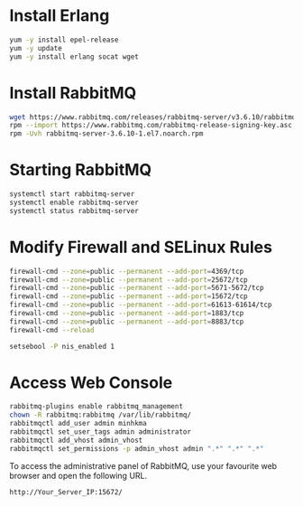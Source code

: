 

# Install Erlang

```sh
yum -y install epel-release
yum -y update
yum -y install erlang socat wget 
```

# Install RabbitMQ

```sh
wget https://www.rabbitmq.com/releases/rabbitmq-server/v3.6.10/rabbitmq-server-3.6.10-1.el7.noarch.rpm
rpm --import https://www.rabbitmq.com/rabbitmq-release-signing-key.asc
rpm -Uvh rabbitmq-server-3.6.10-1.el7.noarch.rpm
```

# Starting RabbitMQ

```sh 
systemctl start rabbitmq-server
systemctl enable rabbitmq-server
systemctl status rabbitmq-server
```

# Modify Firewall and SELinux Rules

```sh
firewall-cmd --zone=public --permanent --add-port=4369/tcp
firewall-cmd --zone=public --permanent --add-port=25672/tcp
firewall-cmd --zone=public --permanent --add-port=5671-5672/tcp
firewall-cmd --zone=public --permanent --add-port=15672/tcp
firewall-cmd --zone=public --permanent --add-port=61613-61614/tcp
firewall-cmd --zone=public --permanent --add-port=1883/tcp
firewall-cmd --zone=public --permanent --add-port=8883/tcp
firewall-cmd --reload
```

```sh
setsebool -P nis_enabled 1
```

# Access Web Console

```sh 
rabbitmq-plugins enable rabbitmq_management
chown -R rabbitmq:rabbitmq /var/lib/rabbitmq/
rabbitmqctl add_user admin minhkma
rabbitmqctl set_user_tags admin administrator
rabbitmqctl add_vhost admin_vhost
rabbitmqctl set_permissions -p admin_vhost admin ".*" ".*" ".*"
```

To access the administrative panel of RabbitMQ, use your favourite web browser and open the following URL.

```http://Your_Server_IP:15672/```